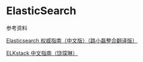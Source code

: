 # ElasticSearch

参考资料

[Elasticsearch 权威指南（中文版）（路小磊整合翻译版）](http://es.xiaoleilu.com/)

[ELKstack 中文指南（饶琛琳）](http://kibana.logstash.es/content/)
